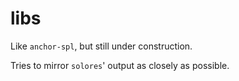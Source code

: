 # libs

Like `anchor-spl`, but still under construction.

Tries to mirror `solores`' output as closely as possible.
